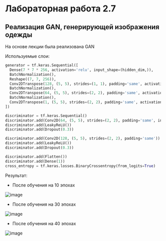 # Лабораторная работа 2.7
## Реализация GAN, генерирующей изображения одежды

На основе лекции была реализована GAN

Используемые слои:
```python
generator = tf.keras.Sequential([
  Dense(7 * 7 * 256, activation='relu', input_shape=(hidden_dim,)),
  BatchNormalization(),
  Reshape((7, 7, 256)),
  Conv2DTranspose(128, (5, 5), strides=(1, 1), padding='same', activation='relu'),
  BatchNormalization(),
  Conv2DTranspose(64, (5, 5), strides=(2, 2), padding='same', activation='relu'),
  BatchNormalization(),
  Conv2DTranspose(1, (5, 5), strides=(2, 2), padding='same', activation='sigmoid'),
])
```
```python
discriminator = tf.keras.Sequential()
discriminator.add(Conv2D(64, (5, 5), strides=(2, 2), padding='same', input_shape=[28, 28, 1]))
discriminator.add(LeakyReLU())
discriminator.add(Dropout(0.3))

discriminator.add(Conv2D(128, (5, 5), strides=(2, 2), padding='same'))
discriminator.add(LeakyReLU())
discriminator.add(Dropout(0.3))

discriminator.add(Flatten())
discriminator.add(Dense(1))
cross_entropy = tf.keras.losses.BinaryCrossentropy(from_logits=True)
```

Результат:
* После обучения на 10 эпохах

![image](https://github.com/CheesyPitsa/lab2.7/assets/113666100/b790f714-96a1-4537-88ad-9562ceeb4e29)

* После обучения на 30 эпохах

![image](https://github.com/CheesyPitsa/lab2.7/assets/113666100/6c05e728-fd70-4050-b34a-2084c43a04b5)

* После обучения на 40 эпохах

![image](https://github.com/CheesyPitsa/lab2.7/assets/113666100/3e5df88d-0d48-449d-be2a-3858b510f427)

